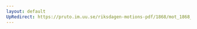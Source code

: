 ```yaml
---
layout: default
UpRedirect: https://pruto.im.uu.se/riksdagen-motions-pdf/1868/mot_1868__ak__83/mot_1868__ak__83-001.pdf
---
```

